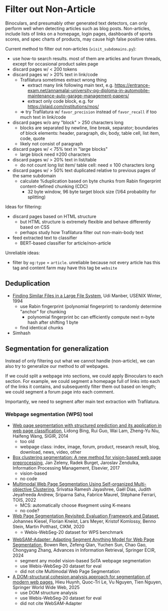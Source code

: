 # Filter out Non-Article

Binoculars, and presumably other generated text detectors,
can only perform well when detecting articles such as blog posts.
Non-articles, include lists of links on a homepage, login pages, dashboards of
sports scores, and spec charts of products,
may cause high false positive rates.

Current method to filter out non-articles (`visit_subdomains.py`):

- use how-to search results.
    most of them are articles and forum threads, except for
    occasional product sales page
- discard pages w/ \< 200 tokens
- discard pages w/ \> 20% text in link/code
    - Trafilatura sometimes extract wrong thing
        - extract many link following main text, e.g.
            <https://entrance-exam.net/annamalai-university-pg-diploma-in-automobile-maintenance-auto-garage-management-papers/>
        - extract only code block, e.g.
            for <https://plaid.com/institutions/mos/>
    - ⇒ try Trafilatura w/ `favor_precision` instead of `favor_recall` if
        too much text in link/code
- discard pages w/o any "block" \> 250 characters long
    - blocks are separated by newline, line break, separator; boundaries of
        block elements: header, paragraph, div, body, table cell, list item,
        code, quote
    - likely not consist of paragraph
- discard pages w/ \< 75% text in "large blocks"
    - large block need ≥200 characters
- discard pages w/ \> 20% text in list/table
    - do not count long list item/ table cell: need ≤ 100 characters long
- discard pages w/ \> 50% text duplicated relative to previous pages of
    the same subdomain
    - calculate %duplication based on byte chunks from
        Rabin fingerprint content-defined chunking (CDC)
        - 32 byte window, 96 byte target block size (1/64 probability for
            splitting)

Ideas for filtering:

- discard pages based on HTML structure
    - but HTML structure is extremely flexible and
        behave differently based on CSS
    - perhaps study how Trafilatura filter out non-main-body text
- feed extracted text to classifier
    - BERT-based classifier for article/non-article

Unreliable ideas:

- filter by `og:type` = `article`.
    unreliable because not every article has this tag and
    content farm may have this tag be `website`

## Deduplication

- [Finding Similar Files in a Large File
    System](https://www.usenix.org/legacy/publications/library/proceedings/sf94/full_papers/manber.finding),
    Udi Manber, USENIX Winter, 1994
    - use Rabin fingerprint (polynomial fingerprint) to
        randomly determine "anchor" for chunking
        - polynomial fingerprint bc can efficiently compute next n-byte hash
            after shifting 1 byte
    - find identical chunks
- Simhash

## Segmentation for generalization

Instead of only filtering out what we cannot handle (non-article),
we can also try to generalize our method to *all* webpages.

If we could split a webpage into sections, we could apply Binoculars to
each section.
For example, we could segment a homepage full of links into each of
the links it contains, and subsequently filter them out based on length;
we could segment a forum page into each comment.

Importantly, we need to segment after main text extraction with Trafilatura.

### Webpage segmentation (WPS) tool

- [Web page segmentation with structured prediction and its application in
    web page
    classification](https://dl.acm.org/doi/abs/10.1145/2600428.2609630),
    Lidong Bing, Rui Guo, Wai Lam, Zheng-Yu Niu, Haifeng Wang, SIGIR, 2014
    - too old
    - webpage class: index, image, forum, product, research result, blog,
        download, news, video, other
- [Box clustering segmentation: A new method for vision-based web page
    preprocessing](https://www.sciencedirect.com/science/article/pii/S0306457316301169),
    Jan Zeleny, Radek Burget, Jaroslav Zendulka,
    Information Processing Management, Elsevier, 2017
    - vision-based
    - no code
- [Multimodal Web Page Segmentation Using Self-organized Multi-objective
    Clustering](https://dl.acm.org/doi/abs/10.1145/3480966),
    Srivatsa Ramesh Jayashree, Gaël Dias, Judith Jeyafreeda Andrew,
    Sriparna Saha, Fabrice Maurel, Stéphane Ferrari, TOIS, 2022
    - MCS: automatically choose \#segment using K-means
    - no code?
- [Web Page Segmentation Revisited: Evaluation Framework and
    Dataset](https://dl.acm.org/doi/abs/10.1145/3340531.3412782),
    Johannes Kiesel, Florian Kneist, Lars Meyer, Kristof Komlossy, Benno Stein,
    Martin Potthast, CIKM, 2020
    - ⭐ Webis-WebSeg-20 dataset for WPS benchmark
- [WebSAM-Adapter: Adapting Segment Anything Model for Web Page
    Segmentation](https://github.com/pennmlr/WebSAM-Adapter/blob/main/WebSAM-Adapter.pdf),
    Bowen Ren, Zefeng Qian, Yuchen Sun, Chao Gao, Chongyang Zhang, Advances in
    Information Retrieval, Springer ECIR, 2024
    - segment any model vision-based SoTA webpage segmentation
    - use Webis-WebSeg-20 dataset for eval
    - did not cite Multimodal Web Page Segmentation
- [A DOM-structural cohesion analysis approach for segmentation of
    modern web
    pages](https://link.springer.com/article/10.1007/s11280-025-01333-3),
    Hieu Huynh, Quoc-Tri Le, Vu Nguyen, Tien Nguyen, Springer World Wide Web,
    2025
    - use DOM structure analysis
    - use Webis-WebSeg-20 dataset for eval
    - did not cite WebSAM-Adapter
